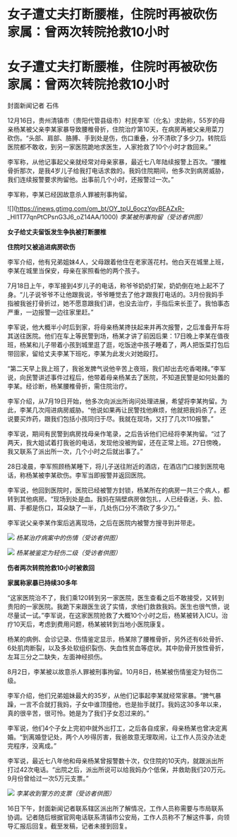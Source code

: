 # 女子遭丈夫打断腰椎，住院时再被砍伤 家属：曾两次转院抢救10小时

# 女子遭丈夫打断腰椎，住院时再被砍伤 家属：曾两次转院抢救10小时

封面新闻记者 石伟

12月16日，贵州清镇市（贵阳代管县级市）村民李军（化名）求助称，55岁的母亲杨某被父亲李某家暴导致腰椎骨折，住院治疗第10天，在病房再被父亲用菜刀砍伤。“头部、肩部、胳膊、手到处是伤，伤口重叠，分不清砍了多少刀。转院后医院都不敢收，到另一家医院跪地求医生，人家抢救了10个小时才救回来。”

李军称，从他记事起父亲就经常对母亲家暴，最近七八年陆续报警上百次。“腰椎骨折那次，是我4岁儿子给我打电话求救的。我妈住院期间，他多次到病房威胁，我们连续报警要求拘留他。出事前几个小时，还报警过一次。”

李军称，李某已经因故意杀人罪被刑事拘留。

![](https://inews.gtimg.com/om_bt/OY_tpU_6oczYqvBEAZxR-
_HI1T77qnPtCPsnG3J6_oZ14AA/1000) _李某被刑事拘留（受访者供图）_

**女子给丈夫留饭发生争执被打断腰椎**

**住院时又被追进病房砍伤**

李军介绍，他有兄弟姐妹4人，父母跟着他住在老家莲花村。他白天在城里上班，李某在城里当保安，母亲在家照看他的两个孩子。

7月18日上午，李军接到4岁儿子的电话，称爷爷奶奶打架，奶奶倒在地上起不了身。“儿子说爷爷不让他跟我说，爷爷睡觉去了他才跟我打电话的。3月份我妈手指被我爸打骨折过，她不愿意跟我们讲，也没去治疗，手指后来长歪了。我怕事态严重，一边报警一边往家里赶。”

李军说，他大概半小时后到家，将母亲杨某搀扶起来并再次报警，之后准备开车将其送往医院。他们在车上等民警到场，杨某才讲了前因后果：17日晚上李某在值夜班，杨某和儿子带着小孩到城里逛了逛，吃饭途中孩子睡着了，两人把饭菜打包后带回家，留给丈夫李某下班吃，李某为此发火对她殴打。

“第二天早上我上班了，我爸发脾气说他辛苦上夜班，我们却出去吃香喝辣。”李军说，向民警讲述事件过程后，他带着母亲杨某去了医院，不知道民警是如何处置的李某。经诊断，杨某腰椎骨折，需住院治疗。

李军介绍，从7月19日开始，他多次向派出所询问处理进展，希望将李某拘留。为此，李某几次闯进病房威胁。“他说如果再让民警找他麻烦，他就把我妈杀了。还说要买炸药，跟我们包括小孩同归于尽。我就在现场，又打了几次110报警。”

李军说，期间有民警到病房找母亲作笔录，之后告诉他们已经将李某拘留。“过了两天，我大姐试着打我爸的电话，发现他没被拘留，还在正常上班。27日傍晚，我又联系了派出所一次，几个小时之后就出事了。”

28日凌晨，李军照顾杨某睡下，将儿子送往附近的酒店，在酒店门口接到医院电话，称杨某被李某砍伤。李军当即报警并返回医院。

李军说，他回到医院时，医院已经被警方封锁，杨某所在的病房一共三个病人，都转到其他病房。“现场到处是血。我妈在隔壁病房做包扎，人已经昏迷，头、脸、肩、手都是伤口，耳朵缺了一半，几处伤口分不清砍了多少刀。”

李军说父亲李某作案后逃离现场，之后在医院内被警方搜寻到并带走。

![](https://inews.gtimg.com/om_bt/OOgTLktIveK831TX59GpkSAqqV8Y7fuAy7jz2JCU_9OO4AA/1000)
_杨某治疗病案中的伤情（受访者供图）_

![](https://inews.gtimg.com/om_bt/O9lilE4h1WJUVLA8Q10ixqvYcAXmFA19KrNnrYWTYyXjgAA/1000)
_杨某被鉴定为轻伤二级（受访者供图）_

**伤者两次转院抢救10小时被救回**

**家属称家暴已持续30多年**

“这家医院治不了，我们乘120转到另一家医院，医生查看之后不敢接受，又转到贵阳的一家医院。我跪下来跟医生说了实情，求他们救救我妈。医生也很气愤，说尽量试一试。”李军说，在这家医院抢救了大概10个小时之后，杨某被转入ICU。治疗10天后，考虑到费用问题，杨某被转到当地小医院康复。

杨某的病例、会诊记录、伤情鉴定显示，杨某除了腰椎骨折，另外还有6处骨折、6处肌肉断裂，以及多处软组织裂伤、失血性贫血等症状。其中肋骨开放性骨折，左耳三分之二缺失，左面神经损伤。

8月2日，李某被以故意杀人罪被刑事拘留。10月8日，杨某被伤情鉴定为轻伤二级。

李军介绍，他们兄弟姐妹最大的35岁，从他们记事起李某就经常家暴。“脾气暴躁，一言不合就打我妈，子女中谁顶撞他，也是抬手就打。我妈这30多年以来，真的很辛苦，很可怜。她是为了我们子女忍过来的。”

李军说，他们4个子女上完初中就外出打工，之后各自成家，母亲杨某也曾决定离婚。“到离婚登记处，两个人吵得厉害，我爸故意无理取闹，让工作人员没办法走完程序，没离成。”

李军说，最近七八年他和母亲杨某曾报警数十次，仅住院的10天内，就跟派出所打过42次电话。“出院之后，派出所说可以给我妈办个低保，并救助我们20万元。9月份曾给过一次5万元支票。”

![](https://inews.gtimg.com/om_bt/OWQ0wWEpz5lcCikD8g6Ll204K4Q06oK5avXN9mHztid9QAA/1000)
_李某收到警方的支票（受访者供图）_

16日下午，封面新闻记者联系辖区派出所了解情况，工作人员称需要与市局联系协调。记者随后根据官网电话联系清镇市公安局，工作人员称不了解这件事，向领导汇报后回复。截至发稿，记者未接到回复。


